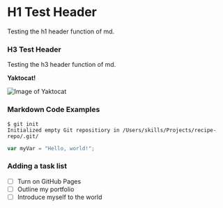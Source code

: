 # H1 Test Header
Testing the h1 header function of md.

### H3 Test Header
Testing the h3 header function of md.

**Yaktocat!**

![Image of Yaktocat](https://octodex.github.com/images/yaktocat.png)

### Markdown Code Examples
```
$ git init
Initialized empty Git repositiory in /Users/skills/Projects/recipe-repo/.git/
```
``` javascript
var myVar = "Hello, world!";
```

### Adding a task list
- [ ] Turn on GitHub Pages
- [ ] Outline my portfolio
- [ ] Introduce myself to the world
